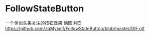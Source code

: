 # FollowStateButton
一个类似头条关注的按钮效果
动图浏览
https://github.com/zqMyself/FollowStateButton/blob/master/GIF.gif
